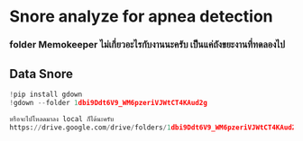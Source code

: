 # Snore analyze for apnea detection
### folder Memokeeper ไม่เกี่ยวอะไรกับงานนะครับ เป็นแค่ถังขยะงานที่ทดลองไป

## Data Snore
```python
!pip install gdown
!gdown --folder 1dbi9Ddt6V9_WM6pzeriVJWtCT4KAud2g

หรือจะไปโหลดมาลง local ก็ได้นะครับ
https://drive.google.com/drive/folders/1dbi9Ddt6V9_WM6pzeriVJWtCT4KAud2g